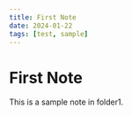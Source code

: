 ```yaml
---
title: First Note
date: 2024-01-22
tags: [test, sample]
---
```


# First Note

This is a sample note in folder1.
